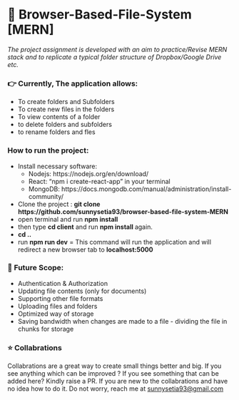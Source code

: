 # :file_folder: Browser-Based-File-System [MERN]

<i>The project assignment is developed with an aim to practice/Revise MERN stack and to replicate a typical folder structure of Dropbox/Google Drive etc.</i>

### :point_right: Currently, The application allows:
<ul>
  <li>To create folders and Subfolders</li>
  <li>To create new files in the folders</li>
  <li>To view contents of a folder</li>
  <li>to delete folders and subfolders</li>
  <li>to rename folders and fles</li>
</ul>

### How to run the project:

<ul>
  <li>Install necessary software: 
    <ul>
      <li> Nodejs: https://nodejs.org/en/download/ </li>
      <li> React: “npm i create-react-app” in your terminal </li>
      <li> MongoDB: https://docs.mongodb.com/manual/administration/install-community/ </li>
    </ul>
  </li>
  
  <li> Clone the project : <b>git clone https://github.com/sunnysetia93/browser-based-file-system-MERN</b> </li>
  <li> open terminal and run <b>npm install </b></li>
  <li>then type <b>cd client</b> and run <b>npm install </b> again.</li>
  <li> <b>cd ..</b> </li>
  <li> run <b>npm run dev</b> = This command will run the application and will redirect a new browser tab to <b>localhost:5000</b></li>
</ul>

### :pushpin: Future Scope:
<ul>
  <li>Authentication & Authorization</li>
  <li>Updating file contents (only for documents)</li>
  <li>Supporting other file formats</li>
  <li>Uploading files and folders</li>
  <li>Optimized way of storage</li>
  <li>Saving bandwidth when changes are made to a file
    - dividing the file in chunks for storage</li>
</ul>

### :star: Collabrations
Collabrations are a great way to create small things better and big. If you see anything which can be improved ? If you see something that can be added here? Kindly raise a PR. If you are new to the collabrations and have no idea how to do it. Do not worry, reach me at sunnysetia93@gmail.com
